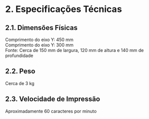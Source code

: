 # 2. Especificações Técnicas

## 2.1. Dimensões Físicas
Comprimento do eixo Y: 450 mm  
Comprimento do eixo Y: 300 mm  
Fonte: Cerca de 150 mm de largura, 120 mm de altura e 140 mm de profundidade  

## 2.2. Peso
Cerca de 3 kg

## 2.3. Velocidade de Impressão
Aproximadamente 60 caracteres por minuto
